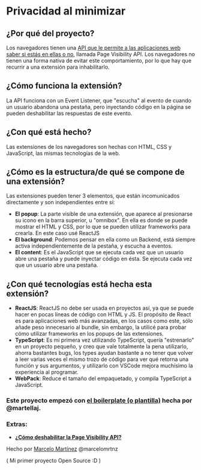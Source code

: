 # Privacidad al minimizar

## ¿Por qué del proyecto?
Los navegadores tienen una [API que le permite a las aplicaciones web saber si estás en ellas o no](https://developer.mozilla.org/en-US/docs/Web/API/Page_Visibility_API), llamada Page Visibility API. 
Los navegadores no tienen una forma nativa de evitar este comportamiento, por lo que hay que recurrir a una extensión para inhabilitarlo.

## ¿Cómo funciona la extensión?
La API funciona con un Event Listener, que "escucha" al evento de cuando un usuario abandona una pestaña, pero inyectando código en la página se pueden deshabilitar las respuestas de este evento.

## ¿Con qué está hecho?
Las extensiones de los navegadores son hechas con HTML, CSS y JavaScript, las mismas tecnologías de la web.

## ¿Cómo es la estructura/de qué se compone de una extensión?

Las extensiones pueden tener 3 elementos, que están incomunicados directamente y son independientes entre sí:

* **El popup**: La parte visible de una extensión, que aparece al presionarse su icono en la barra superior, u "omnibox". En ella es donde se puede mostrar el HTML y CSS, por lo que se pueden utilizar frameworks para crearla. En este caso usé ReactJS
* **El background**: Podemos pensar en ella como un Backend, está siempre activa independientemente de la pestaña, y escucha a eventos.
* **El content**: Es el JavaScript que se ejecuta cada vez que un usuario abre una pestaña y puede inyectar código en ésta. Se ejecuta cada vez que un usuario abre una pestaña.

## ¿Con qué tecnologías está hecha esta extensión?
* **ReactJS**: ReactJS no debe ser usada en proyectos así, ya que se puede hacer en pocas líneas de código con HTML y JS. El propósito de React es para aplicaciones web más avanzadas, en los casos como este, sólo añade peso innecesario al bundle, sin embargo, la utilicé para probar cómo utilizar frameworks en los popups de las extensiones.
* **TypeScript**: Es mi primera vez utilizando TypeScript, quería "estrenarlo" en un proyecto pequeño, y creo que vale totalmente la pena utilizarlo, ahorra bastantes bugs, los types ayudan bastante a no tener que volver a leer varias veces el mismo trozo de código para ver qué retorna una función y sus argumentos, y utilizarlo con VSCode mejora muchísimo la experiencia al programar.
* **WebPack**: Reduce el tamaño del empaquetado, y compila TypeScript a JavaScript.

### Este proyecto empezó con [el boilerplate (o plantilla)](https://github.com/martellaj/chrome-extension-react-typescript-boilerplate) hecha por @martellaj.

### Extras:
* **[¿Cómo deshabilitar la Page Visibility API?](https://stackoverflow.com/questions/9515704/insert-code-into-the-page-context-using-a-content-script?rq=1)**

Hecho por [Marcelo Martínez](https://github.com/marcelomrtnz) @marcelomrtnz

( Mi primer proyecto Open Source :D )